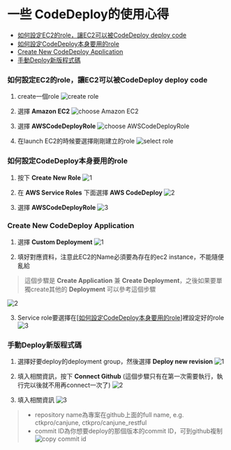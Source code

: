 # 一些 CodeDeploy的使用心得

- [如何設定EC2的role，讓EC2可以被CodeDeploy deploy code](#set_ec2_role)
- [如何設定CodeDeploy本身要用的role](#set_codedeploy_role)
- [Create New CodeDeploy Application](#create_codedeploy_application)
- [手動Deploy新版程式碼](#deploy_new_revision)

<a name="set_ec2_role"></a>
### 如何設定EC2的role，讓EC2可以被CodeDeploy deploy code
1. create一個role
![create role](https://cloud.githubusercontent.com/assets/6972644/13244092/9f80dc4e-da3e-11e5-8f19-e69144b19939.jpg)

2. 選擇 **Amazon EC2** 
![choose Amazon EC2](https://cloud.githubusercontent.com/assets/6972644/13244239/abae4dd4-da3f-11e5-990b-801215ba01aa.jpg)

3. 選擇 **AWSCodeDeployRole**
![choose AWSCodeDeployRole](https://cloud.githubusercontent.com/assets/6972644/13244245/b632bc04-da3f-11e5-9e2d-a1a692c020a0.jpg)

4. 在launch EC2的時候要選擇剛剛建立的role
![select role](https://cloud.githubusercontent.com/assets/6972644/13244508/b36a4828-da41-11e5-9bc9-3fee972fd864.jpg)

<a name="set_codedeploy_role"></a>
### 如何設定CodeDeploy本身要用的role
1. 按下 **Create New Role**
![1](https://cloud.githubusercontent.com/assets/6972644/13245098/c175cd1c-da45-11e5-81ba-f64bf5099740.jpg)

2. 在 **AWS Service Roles** 下面選擇 **AWS CodeDeploy**
![2](https://cloud.githubusercontent.com/assets/6972644/13245099/c176636c-da45-11e5-8f47-91863a820f7f.jpg)

3. 選擇 **AWSCodeDeployRole**
![3](https://cloud.githubusercontent.com/assets/6972644/13245100/c1772bd0-da45-11e5-8003-46e535d0cae0.jpg)

<a name="create_codedeploy_application"></a>
### Create New CodeDeploy Application
1. 選擇 **Custom Deployment**
![1](https://cloud.githubusercontent.com/assets/6972644/13245227/c3cdf67e-da46-11e5-9f1e-322b9acc1c46.jpg)

2. 填好對應資料，注意此EC2的Name必須要為存在的ec2 instance，不能隨便亂給

> 這個步驟是 **Create Application** 兼 **Create Deployment**，之後如果要單獨create其他的 **Deployment** 可以參考這個步驟

![2](https://cloud.githubusercontent.com/assets/6972644/13245229/c3d26dd0-da46-11e5-811e-f9306a012aaa.jpg)

3. Service role要選擇在[[如何設定CodeDeploy本身要用的role](#set_codedeploy_role)]裡設定好的role
![3](https://cloud.githubusercontent.com/assets/6972644/13245228/c3cf03e8-da46-11e5-8613-513d1af48549.jpg)

<a name="deploy_new_revision"></a>
### 手動Deploy新版程式碼
1. 選擇好要deploy的deployment group，然後選擇 **Deploy new revision**
![1](https://cloud.githubusercontent.com/assets/6972644/13245860/0cc9c944-da4b-11e5-802c-466ef3b40e43.jpg)

2. 填入相關資訊，按下 **Connect Github** (這個步驟只有在第一次需要執行，執行完以後就不用再connect一次了)
![2](https://cloud.githubusercontent.com/assets/6972644/13245862/0cca6d04-da4b-11e5-85b4-fa42763c998b.jpg)

3. 填入相關資訊
![3](https://cloud.githubusercontent.com/assets/6972644/13245861/0cca3596-da4b-11e5-99b1-18b22a4d2ac4.jpg)

> - repository name為專案在github上面的full name, e.g. ctkpro/canjune, ctkpro/canjune_restful
> - commit ID為你想要deploy的那個版本的commit ID，可到github複制 
> ![copy commit id](https://cloud.githubusercontent.com/assets/6972644/13275226/84b73598-daed-11e5-9686-6e338e929129.jpg)

